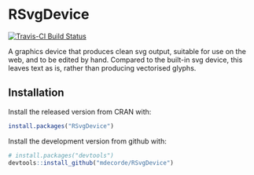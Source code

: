# RSvgDevice

[![Travis-CI Build Status](https://travis-ci.org/mdecorde/RSvgDevice.svg?branch=master)](https://travis-ci.org/mdecorde/RSvgDevice)

A graphics device that produces clean svg output, suitable for use on the web, and to be edited by hand. Compared to the built-in svg device, this leaves text as is, rather than producing vectorised glyphs.

## Installation

Install the released version from CRAN with:

```R
install.packages("RSvgDevice")
```

Install the development version from github with:

```R
# install.packages("devtools")
devtools::install_github("mdecorde/RSvgDevice")
```
